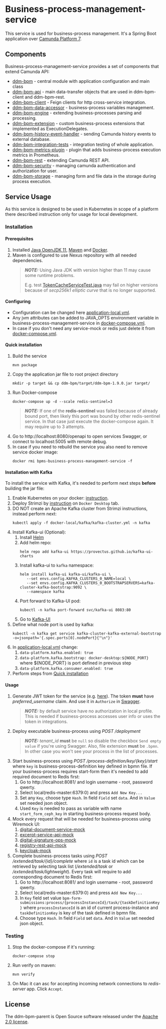 # Business-process-management-service

This service is used for business-process management. It's a Spring Boot application
over [Camunda Platform 7](https://github.com/camunda/camunda-bpm-platform).

## Components

Business-process-management-service provides a set of components that extend Camunda API:

* [ddm-bpm](ddm-bpm) - central module with application configuration and main class
* [ddm-bpm-api](ddm-bpm-api) - main data-transfer objects that are used in ddm-bpm-client and
  ddm-bpm-rest.
* [ddm-bpm-client](ddm-bpm-client) - Feign clients for http cross-service integration.
* [ddm-bpm-data-accessor](ddm-bpm-data-accessor) - business-process variables management.
* [ddm-bpm-engine](ddm-bpm-engine) - extending business-processes parsing and processing.
* [ddm-bpm-extension](ddm-bpm-extension) - custom business-process extensions that implemented as
  ExecutionDelegates.
* [ddm-bpm-history-event-handler](ddm-bpm-history-event-handler) - sending Camunda history events to
  external database.
* [ddm-bpm-integration-tests](ddm-bpm-integration-tests) - integration testing of whole application.
* [ddm-bpm-metrics-plugin](ddm-bpm-metrics-plugin) - plugin that adds business-process execution
  metrics in Prometheus.
* [ddm-bpm-rest](ddm-bpm-rest) - extending Camunda REST API.
* [ddm-bpm-security](ddm-bpm-security) - managing camunda authentication and authorization for user.
* [ddm-bpm-storage](ddm-bpm-storage) - managing form and file data in the storage during process
  execution.

## Service Usage

As this service is designed to be used in Kubernetes in scope of a platform there described
instruction only for usage for local development.

### Installation

#### Prerequisites

1. Installed [Java OpenJDK 11](https://openjdk.org/install/), [Maven](https://maven.apache.org/)
   and [Docker](https://www.docker.com/).
2. Maven is configured to use Nexus repository with all needed dependencies.
   > **_NOTE:_** Using Java JDK with version higher than 11 may cause some runtime problems.
   >
   > E.g.
   test [TokenCacheServiceTest.java](ddm-bpm-extension%2Fsrc%2Ftest%2Fjava%2Fcom%2Fepam%2Fdigital%2Fdata%2Fplatform%2Fbpms%2Fextension%2Fservice%2FTokenCacheServiceTest.java)
   may fail on higher versions because of _secp256k1 elliptic curve_ that is no longer supported.

#### Configuring

* Configuration can be changed
  here [application-local.yml](ddm-bpm/src/main/resources/application-local.yml).
* Any jvm attributes can be added to JAVA_OPTS environment variable in
  business-process-management-service in [docker-compose.yml](docker-compose.yml).
* In case if you don't need any service-mock or redis just delete it
  from [docker-compose.yml](docker-compose.yml).

#### Quick installation

1. Build the service
    ```shell
    mvn package
    ```
2. Copy the application jar file to root project directory
    ```shell
    mkdir -p target && cp ddm-bpm/target/ddm-bpm-1.9.0.jar target/
    ```
3. Run Docker-compose
    ```shell
    docker-compose up -d --scale redis-sentinel=3
    ```
   > **_NOTE:_**  If one of the **redis-sentinel** was failed because of already bound port, then
   likely this port was bound by other redis-sentinel service. In that case just execute the
   docker-compose again. It may require up to 3 attempts.
4. Go to http://localhost:8080/openapi to open services Swagger, or connect to localhost:5005 with
   remote debug.
5. In case if you need to rebuild the service you also need to remove service docker image:
   ```shell
   docker rmi bpms-business-process-management-service -f
   ```

#### Installation with Kafka

To install the service with Kafka, it's needed to perform next steps **before** building the jar
file:

1. Enable Kubernetes on your docker: [instruction](https://docs.docker.com/desktop/kubernetes/).
2. Deploy Strimzi by [instruction](https://strimzi.io/quickstarts/) on ```Docker Desktop```
   tab.
3. DO NOT create an Apache Kafka cluster from Strimzi instructions, instead perform
   next:
    ```shell
    kubectl apply -f docker-local/kafka/kafka-cluster.yml -n kafka 
    ```
4. Install Kafka-ui (Optional):
    1. Install [Helm](https://helm.sh/docs/intro/install/)
    2. Add helm repo:
        ```shell
       helm repo add kafka-ui https://provectus.github.io/kafka-ui-charts
       ```
    3. Install kafka-ui to ```kafka``` namespace:
       ```shell
       helm install kafka-ui kafka-ui/kafka-ui \
          --set envs.config.KAFKA_CLUSTERS_0_NAME=local \
          --set envs.config.KAFKA_CLUSTERS_0_BOOTSTRAPSERVERS=kafka-cluster-kafka-bootstrap:9092 \
          --namespace kafka
       ```
    4. Port forward to Kafka-UI pod:
       ```shell
       kubectl -n kafka port-forward svc/kafka-ui 8083:80
       ```
    5. Go to [Kafka-UI](http://localhost:8083)
5. Define what node port is used by kafka:
   ```shell
   kubectl -n kafka get service kafka-cluster-kafka-external-bootstrap -o=jsonpath='{.spec.ports[0].nodePort}{"\n"}'
   ```
6. In [application-local.yml](ddm-bpm%2Fsrc%2Fmain%2Fresources%2Fapplication-local.yml) change:
    1. ```data-platform.kafka.enabled: true```
    2. ```data-platform.kafka.bootstrap: docker-desktop:${NODE_PORT}``` where ${NODE_PORT} is port
       defined in previous step
    3. ```data-platform.kafka.consumer.enabled: true```
7. Perform steps from [Quick installation](#quick-installation)

#### Usage

1. Generate JWT token for the service (e.g. [here](https://jwt.io/)). The token **must** have
   _preferred_username_ claim. And use it in ```Authorize```
   in [Swagger](http://localhost:8080/openapi).
   > **_NOTE:_** by default service have no authorization in local profile. This is needed if
   business-process accesses user info or uses the token in integrations.
2. Deploy executable business-process using _POST /deployment_
   > **_NOTE:_** _tenant_id_ **must** be ```null``` so disable the checkbox ```Send empty value```
   if you're using Swagger. Also, file extension **must** be ```.bpmn```. In other case you won't
   see your process in the list of processes.
3. Start business-process using _POST /process-definition/key/{key}/start_ where ```key``` is
   business-process-definition key defined in bpmn file. If your business-process requires
   start-form then it's needed to add required document to Redis first:
    1. Go to http://localhost:8081/ and login username - root, password qwerty.
    2. Select local(redis-master:6379:0) and press ```Add New Key...```
    3. Set any ```Key```, choose type ```Hash```. In field ```Field``` set ```data```. And
       in ```Value``` set needed json object.
    4. Used ```Key``` is needed to pass as variable with name ```start_form_ceph_key``` in starting
       business-process request body.
4. Mock every request that will be needed for business-process using Wiremock UI:
    1. [digital-document-service-mock](http://localhost:8082/__admin/webapp/mappings)
    2. [excerpt-service-api-mock](http://localhost:9999/__admin/webapp/mappings)
    3. [digital-signature-ops-mock](http://localhost:8100/__admin/webapp/mappings)
    4. [registry-rest-api-mock](http://localhost:8877/__admin/webapp/mappings)
    5. [keycloak-mock](http://localhost:8200/__admin/webapp/mappings)
5. Complete business-process tasks using _POST /extended/task/{id}/complete_ where ```id``` is a
   task id which can be retrieved by selecting task list (_/extended/task_ or
   _/extended/task/lightweight_).
   Every task will require to add corresponding document to Redis first:
    1. Go to http://localhost:8081/ and login username - root, password qwerty.
    2. Select local(redis-master:6379:0) and press ```Add New Key...```
    3. In ```Key``` field set
       value ```bpm-form-submissions:process/{processInstanceId}/task/{taskDefinitionKey}```
       where ```processInstanceId``` is an id of current process-instance
       and ```taskDefinitionKey``` is key of the task defined in bpmn file.
    4. Choose type ```Hash```. In field ```Field``` set ```data```. And
       in ```Value``` set needed json object.

### Testing

1. Stop the docker-compose if it's running:
    ```shell
    docker-compose stop
    ```
2. Run verify on maven:
    ```shell
    mvn verify
    ```
3. On Mac it can asc for accepting incoming network connections to _redis-server_ app.
   Click ```Accept```.

## License

The ddm-bpm-parent is Open Source software released under
the [Apache 2.0 license](https://www.apache.org/licenses/LICENSE-2.0).